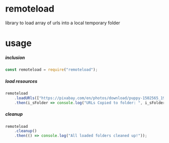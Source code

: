 # remoteload
library to load array of urls into a local temporary folder

# usage

##### inclusion
```javascript
const remoteload = require("remoteload");
```

##### load resources
```javascript
remoteload
    .loadURls(["https://pixabay.com/en/photos/download/puppy-1502565_1920.jpg"])
    .then(i_sFolder => console.log("URLs Copied to folder: ", i_sFolder));
```

##### cleanup
```javascript
remoteload
    .cleanup()
    .then(() => console.log("All loaded folders cleaned up!"));
```
